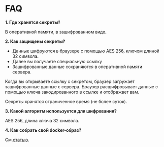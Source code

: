 # FAQ

**1. Где хранятся секреты?**

В оперативной памяти, в зашифрованном виде.

**2. Как защищены секреты?**

- Данные шифруются в браузере с помощью AES 256, ключом длиной 32 символа.
- Далее вы получаете специальную ссылку
- Зашифрованные данные сохраняются в оперативной памяти сервера.

Когда вы открываете ссылку с секретом, браузер загружает зашифрованные данные с сервера. 
Браузер расшифровывает данные с помощью ключа закодированного в ссылке и отображает вам.

Секреты хранятся ограниченное время (не более суток).

**3. Какой алгоритм используется для шифрования?**

AES 256, длина ключа 32 символа.

**4. Как собрать свой docker-образ?**

См.[статью](BUILD.md).